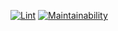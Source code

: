 [![Lint](https://github.com/hexlet-boilerplates/nodejs-package/workflows/Lint/badge.svg)](https://github.com/voloshyn-denys/frontend-project-lvl1/actions)
[![Maintainability](https://api.codeclimate.com/v1/badges/a99a88d28ad37a79dbf6/maintainability)](https://codeclimate.com/github/codeclimate/codeclimate/maintainability)